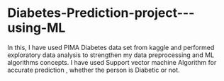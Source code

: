 # Diabetes-Prediction-project---using-ML
In this, I have used PIMA Diabetes data set from kaggle and performed exploratory data analysis to strengthen my data preprocessing and ML algorithms concepts. I have used Support vector machine Algorithm for accurate prediction , whether the person is Diabetic or not.
